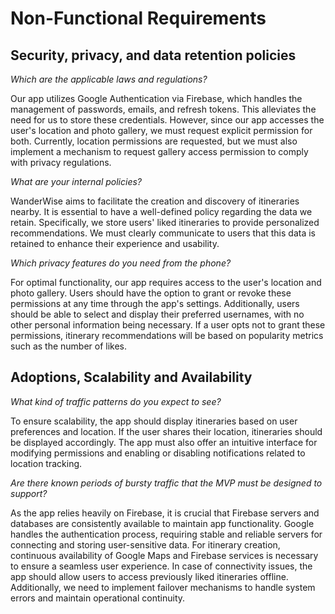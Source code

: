 # Non-Functional Requirements

## Security, privacy, and data retention policies

*Which are the applicable laws and regulations?*

Our app utilizes Google Authentication via Firebase, which handles the management of passwords, emails, and refresh tokens. This alleviates the need for us to store these credentials. However, since our app accesses the user's location and photo gallery, we must request explicit permission for both. Currently, location permissions are requested, but we must also implement a mechanism to request gallery access permission to comply with privacy regulations.

*What are your internal policies?*

WanderWise aims to facilitate the creation and discovery of itineraries nearby. It is essential to have a well-defined policy regarding the data we retain. Specifically, we store users' liked itineraries to provide personalized recommendations. We must clearly communicate to users that this data is retained to enhance their experience and usability.

*Which privacy features do you need from the phone?*

For optimal functionality, our app requires access to the user's location and photo gallery. Users should have the option to grant or revoke these permissions at any time through the app's settings. Additionally, users should be able to select and display their preferred usernames, with no other personal information being necessary. If a user opts not to grant these permissions, itinerary recommendations will be based on popularity metrics such as the number of likes.

## Adoptions, Scalability and Availability

*What kind of traffic patterns do you expect to see?*

To ensure scalability, the app should display itineraries based on user preferences and location. If the user shares their location, itineraries should be displayed accordingly. The app must also offer an intuitive interface for modifying permissions and enabling or disabling notifications related to location tracking.

*Are there known periods of bursty traffic that the MVP must be designed to support?*

As the app relies heavily on Firebase, it is crucial that Firebase servers and databases are consistently available to maintain app functionality. Google handles the authentication process, requiring stable and reliable servers for connecting and storing user-sensitive data. For itinerary creation, continuous availability of Google Maps and Firebase services is necessary to ensure a seamless user experience. In case of connectivity issues, the app should allow users to access previously liked itineraries offline. Additionally, we need to implement failover mechanisms to handle system errors and maintain operational continuity.

